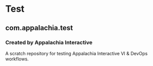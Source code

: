 # Test
## com.appalachia.test
### Created by Appalachia Interactive

A scratch repository for testing Appalachia Interactive VI & DevOps workflows.